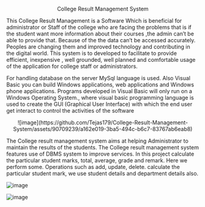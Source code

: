 <p align="center">
  College Result Management System
</p>

This College Result Management is a Software Which is beneficial for administrator or Staff of the college who are
facing the problems that is if the student want more information about their courses ,the admin can’t be able to
provide that. Because of the the data can’t be accessed accurately. Peoples are changing them and improved
technology and contributing in the digital world.
This system is to developed to facilitate to provide efficient, inexpensive , well grounded, well planned and
comfortable usage of the application for college staff or administrators.

For handling database on the server MySql language is used. Also Visual Basic
you can build Windows applications, web applications and Windows phone 
applications. Programs developed in Visual Basic will only run on a Windows 
Operating System., where visual basic programming language is used to create the GUI 
(Graphical User Interface) with which the end user get interact to control the activities 
of the software
<p align="center">
![image](https://github.com/Tejas179/College-Result-Management-System/assets/90709239/a162e019-3ba5-494c-b6c7-83767ab6eab8)
</p>
The College result management system aims at helping Administrator to 
maintain the results of the students. The College result management system features 
use of DBMS system to improve services. In this project calculate the particular student 
marks, total, average, grade and remark. Here we perform some. Operations such as 
add, update, delete. calculate the particular student mark, we use student details and 
department details also. 

![image](https://github.com/Tejas179/College-Result-Management-System/assets/90709239/de99359c-a6dd-4516-8c70-c601b4b6cb03)

![image](https://github.com/Tejas179/College-Result-Management-System/assets/90709239/32db046b-e2fe-41ed-b492-4b6116c4289f)



